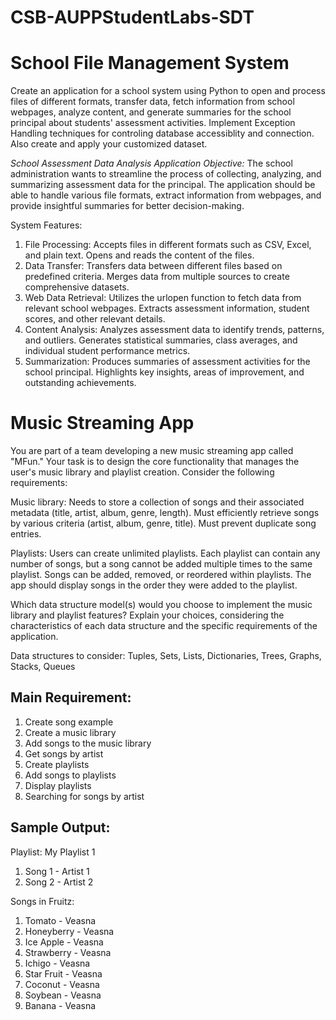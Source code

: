 # CSB-AUPPStudentLabs-SDT

# School File Management System
Create an application for a school system using Python to open and process files of different formats, transfer data, fetch information from school webpages, analyze content, and generate summaries for the school principal about students' assessment activities. Implement Exception Handling techniques for controling database accessiblity and connection. Also create and apply your customized dataset.

*School Assessment Data Analysis Application Objective:*
The school administration wants to streamline the process of collecting, analyzing, and summarizing assessment data for the principal. The application should be able to handle various file formats, extract information from webpages, and provide insightful summaries for better decision-making.

System Features:
1. File Processing: Accepts files in different formats such as CSV, Excel, and plain text. Opens and reads the content of the files.
2. Data Transfer: Transfers data between different files based on predefined criteria. Merges data from multiple sources to create comprehensive datasets.
3. Web Data Retrieval: Utilizes the urlopen function to fetch data from relevant school webpages. Extracts assessment information, student scores, and other relevant details.
4. Content Analysis: Analyzes assessment data to identify trends, patterns, and outliers. Generates statistical summaries, class averages, and individual student performance metrics.
5. Summarization: Produces summaries of assessment activities for the school principal. Highlights key insights, areas of improvement, and outstanding achievements.

# Music Streaming App
You are part of a team developing a new music streaming app called "MFun." Your task is to design the core functionality that manages the user's music library and playlist creation. Consider the following requirements:

Music library:
Needs to store a collection of songs and their associated metadata (title, artist, album, genre, length).
Must efficiently retrieve songs by various criteria (artist, album, genre, title).
Must prevent duplicate song entries.

Playlists:
Users can create unlimited playlists.
Each playlist can contain any number of songs, but a song cannot be added multiple times to the same playlist.
Songs can be added, removed, or reordered within playlists.
The app should display songs in the order they were added to the playlist.

Which data structure model(s) would you choose to implement the music library and playlist features? Explain your choices, considering the characteristics of each data structure and the specific requirements of the application.

Data structures to consider: Tuples, Sets, Lists, Dictionaries, Trees, Graphs, Stacks, Queues

## Main Requirement:
1. Create song example
2. Create a music library
3. Add songs to the music library
4. Get songs by artist
5. Create playlists
6. Add songs to playlists
7. Display playlists
8. Searching for songs by artist

## Sample Output:
Playlist: My Playlist 1
1. Song 1 - Artist 1
2. Song 2 - Artist 2

Songs in Fruitz:

1. Tomato - Veasna
2. Honeyberry - Veasna
3. Ice Apple - Veasna
4. Strawberry - Veasna
5. Ichigo - Veasna
6. Star Fruit - Veasna
7. Coconut - Veasna
8. Soybean - Veasna
9. Banana - Veasna